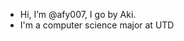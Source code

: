 - Hi, I’m @afy007, I go by Aki.
- I'm a computer science major at UTD

<!---
afy007/afy007 is a ✨ special ✨ repository because its `README.md` (this file) appears on your GitHub profile.
You can click the Preview link to take a look at your changes.
--->
